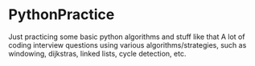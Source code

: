 # PythonPractice
Just practicing some basic python algorithms and stuff like that
A lot of coding interview questions using various algorithms/strategies, such as windowing, dijkstras, linked lists, cycle detection, etc.
